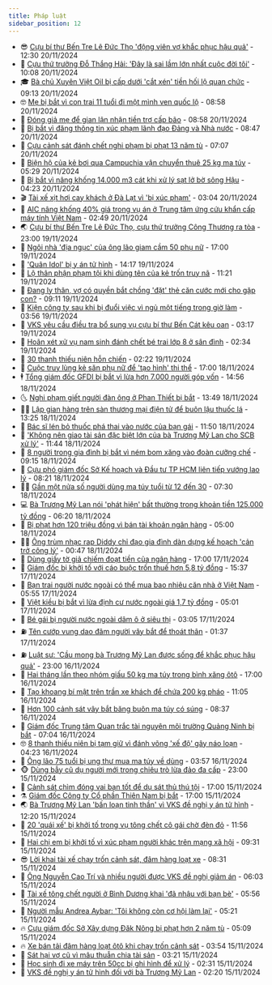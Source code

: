 ```yaml
---
title: Pháp luật
sidebar_position: 12
---
```


<!-- vnexpress-phap-luat:START -->
- 😎 [Cựu bí thư Bến Tre Lê Đức Thọ &#39;động viên vợ khắc phục hậu quả&#39;](https://vnexpress.net/cuu-bi-thu-ben-tre-le-duc-tho-dong-vien-vo-khac-phuc-hau-qua-4818432.html) - 12:30 20/11/2024
- 🥰 [Cựu thứ trưởng Đỗ Thắng Hải: &#39;Đây là sai lầm lớn nhất cuộc đời tôi&#39;](https://vnexpress.net/cuu-thu-truong-do-thang-hai-day-la-sai-lam-lon-nhat-cuoc-doi-toi-4818410.html) - 10:08 20/11/2024
- 🎓 [Bà chủ Xuyên Việt Oil bị cấp dưới &#39;cắt xén&#39; tiền hối lộ quan chức](https://vnexpress.net/ba-chu-xuyen-viet-oil-bi-cap-duoi-cat-xen-tien-hoi-lo-quan-chuc-4818232.html) - 09:13 20/11/2024
- 🤓 [Mẹ bị bắt vì con trai 11 tuổi đi một mình ven quốc lộ](https://vnexpress.net/me-bi-bat-vi-de-con-trai-11-tuoi-di-mot-minh-ngoai-quoc-lo-4818322.html) - 08:58 20/11/2024
- 🎊 [Đóng giả mẹ để gian lận nhận tiền trợ cấp bão](https://vnexpress.net/dong-gia-me-de-gian-lan-nhan-tien-tro-cap-bao-4818306.html) - 08:58 20/11/2024
- 🙉 [Bị bắt vì đăng thông tin xúc phạm lãnh đạo Đảng và Nhà nước](https://vnexpress.net/bi-bat-vi-dang-thong-tin-xuc-pham-lanh-dao-dang-va-nha-nuoc-4818316.html) - 08:47 20/11/2024
- 🤡 [Cựu cảnh sát đánh chết nghi phạm bị phạt 13 năm tù](https://vnexpress.net/cuu-canh-sat-danh-chet-nghi-pham-bi-phat-13-nam-tu-4818272.html) - 07:07 20/11/2024
- 🗽 [Biện hộ của kẻ bơi qua Campuchia vận chuyển thuê 25 kg ma túy](https://vnexpress.net/bien-ho-cua-ke-boi-qua-campuchia-van-chuyen-thue-25-kg-ma-tuy-4818136.html) - 05:29 20/11/2024
- 🌋 [Bị bắt vì nâng khống 14.000 m3 cát khi xử lý sạt lở bờ sông Hậu](https://vnexpress.net/bi-bat-vi-nang-khong-14-000-m3-cat-khi-xu-ly-sat-lo-bo-song-hau-4818130.html) - 04:23 20/11/2024
- 🎬 [Tài xế xịt hơi cay khách ở Đà Lạt vì &#39;bị xúc phạm&#39;](https://vnexpress.net/tai-xe-xit-hoi-cay-khach-o-da-lat-vi-bi-xuc-pham-4818113.html) - 03:04 20/11/2024
- 💯 [AIC nâng khống 40% giá trong vụ án ở Trung tâm ứng cứu khẩn cấp máy tính Việt Nam](https://vnexpress.net/aic-nang-khong-40-gia-trong-vu-an-o-trung-tam-ung-cuu-khan-cap-may-tinh-viet-nam-4818109.html) - 02:49 20/11/2024
- 🌏 [Cựu bí thư Bến Tre Lê Đức Thọ, cựu thứ trưởng Công Thương ra tòa](https://vnexpress.net/cuu-bi-thu-ben-tre-le-duc-tho-cuu-thu-truong-cong-thuong-ra-toa-4817996.html) - 23:00 19/11/2024
- 🌊 [Ngôi nhà &#39;địa ngục&#39; của ông lão giam cầm 50 phụ nữ](https://vnexpress.net/ngoi-nha-dia-nguc-cua-ong-lao-giam-cam-50-phu-nu-4817982.html) - 17:00 19/11/2024
- 💂 [&#39;Quân Idol&#39; bị y án tử hình](https://vnexpress.net/quan-idol-bi-y-an-tu-hinh-4817990.html) - 14:17 19/11/2024
- 🎡 [Lộ thân phận phạm tội khi dùng tên của kẻ trốn truy nã](https://vnexpress.net/lo-than-phan-pham-toi-khi-dung-ten-cua-ke-tron-truy-na-4817983.html) - 11:21 19/11/2024
- 🫶 [Đang ly thân, vợ có quyền bắt chồng &#39;đặt&#39; thẻ căn cước mới cho gặp con?](https://vnexpress.net/dang-ly-than-vo-co-quyen-bat-chong-dat-the-can-cuoc-moi-cho-gap-con-4817911.html) - 09:11 19/11/2024
- 🐲 [Kiện công ty sau khi bị đuổi việc vì ngủ một tiếng trong giờ làm](https://vnexpress.net/kien-cong-ty-sau-khi-bi-duoi-viec-vi-ngu-trong-gio-lam-4817744.html) - 03:56 19/11/2024
- 🚀 [VKS yêu cầu điều tra bổ sung vụ cựu bí thư Bến Cát kêu oan](https://vnexpress.net/vks-yeu-cau-dieu-tra-bo-sung-vu-cuu-bi-thu-ben-cat-keu-oan-4817705.html) - 03:17 19/11/2024
- 🎊 [Hoãn xét xử vụ nam sinh đánh chết bé trai lớp 8 ở sân đình](https://vnexpress.net/nam-sinh-ra-toa-trong-vu-danh-chet-be-trai-lop-8-o-san-dinh-4817670.html) - 02:34 19/11/2024
- 🤗 [30 thanh thiếu niên hỗn chiến](https://vnexpress.net/30-thanh-thieu-nien-hon-chien-4817665.html) - 02:22 19/11/2024
- 🗽 [Cuộc truy lùng kẻ săn phụ nữ để &#39;tạo hình&#39; thi thể](https://vnexpress.net/cuoc-truy-lung-ke-san-phu-nu-de-tao-hinh-thi-the-4817520.html) - 17:00 18/11/2024
- 🕴 [Tổng giám đốc GFDI bị bắt vì lừa hơn 7.000 người góp vốn](https://vnexpress.net/tong-giam-doc-gfdi-bi-bat-vi-lua-7-000-nguoi-gop-von-3-700-ty-dong-4817557.html) - 14:56 18/11/2024
- 🌜 [Nghi phạm giết người đàn ông ở Phan Thiết bị bắt](https://vnexpress.net/nghi-pham-giet-nguoi-dan-ong-o-phan-thiet-bi-bat-4817548.html) - 13:49 18/11/2024
- 🧑‍🏫 [Lập gian hàng trên sàn thương mại điện tử để buôn lậu thuốc lá](https://vnexpress.net/lap-gian-hang-tren-san-thuong-mai-dien-tu-de-buon-lau-thuoc-la-4817540.html) - 13:25 18/11/2024
- 🦩 [Bác sĩ lén bỏ thuốc phá thai vào nước của bạn gái](https://vnexpress.net/bac-si-len-bo-thuoc-khien-ban-gai-say-thai-4817532.html) - 11:50 18/11/2024
- 💼 [&#39;Không nên giao tài sản đặc biệt lớn của bà Trương Mỹ Lan cho SCB xử lý&#39;](https://vnexpress.net/khong-nen-giao-tai-san-dac-biet-lon-cua-ba-truong-my-lan-cho-scb-xu-ly-4817529.html) - 11:44 18/11/2024
- 💫 [8 người trong gia đình bị bắt vì ném bom xăng vào đoàn cưỡng chế](https://vnexpress.net/8-nguoi-trong-gia-dinh-bi-bat-vi-nem-bom-xang-vao-doan-cuong-che-4817460.html) - 09:15 18/11/2024
- 🦅 [Cựu phó giám đốc Sở Kế hoạch và Đầu tư TP HCM liên tiếp vướng lao lý](https://vnexpress.net/cuu-pho-giam-doc-so-ke-hoach-va-dau-tu-tp-hcm-lien-tiep-vuong-lao-ly-4817403.html) - 08:21 18/11/2024
- 🧑‍💻 [Gần một nửa số người dùng ma túy tuổi từ 12 đến 30](https://vnexpress.net/gan-mot-nua-so-nguoi-dung-ma-tuy-tuoi-tu-12-den-30-4817382.html) - 07:30 18/11/2024
- 💻 [Bà Trương Mỹ Lan nói &#39;phát hiện&#39; bất thường trong khoản tiền 125.000 tỷ đồng](https://vnexpress.net/ba-truong-my-lan-noi-phat-hien-bat-thuong-trong-khoan-tien-125-000-ty-dong-4817359.html) - 06:20 18/11/2024
- 🤠 [Bị phạt hơn 120 triệu đồng vì bán tài khoản ngân hàng](https://vnexpress.net/bi-phat-hon-120-trieu-dong-vi-ban-tai-khoan-ngan-hang-4817338.html) - 05:00 18/11/2024
- 🧑‍🏫 [Ông trùm nhạc rap Diddy chỉ đạo gia đình dàn dựng kế hoạch &#39;cản trở công lý&#39;](https://vnexpress.net/ong-trum-nhac-rap-diddy-chi-dao-gia-dinh-tim-cach-go-toi-tu-nha-tu-4817145.html) - 00:47 18/11/2024
- 🌈 [Dùng giấy tờ giả chiếm đoạt tiền của ngân hàng](https://vnexpress.net/dung-giay-to-gia-chiem-doat-tien-cua-ngan-hang-4817113.html) - 17:00 17/11/2024
- 🌮 [Giám đốc bị khởi tố với cáo buộc trốn thuế hơn 5,8 tỷ đồng](https://vnexpress.net/giam-doc-bi-khoi-to-voi-cao-buoc-tron-thue-hon-5-8-ty-dong-4817130.html) - 15:37 17/11/2024
- 🐲 [Bạn trai người nước ngoài có thể mua bao nhiêu căn nhà ở Việt Nam](https://vnexpress.net/ban-trai-nguoi-nuoc-ngoai-co-the-mua-bao-nhieu-can-nha-o-viet-nam-4815614.html) - 05:55 17/11/2024
- 🧰 [Việt kiều bị bắt vì lừa định cư nước ngoài giá 1,7 tỷ đồng](https://vnexpress.net/viet-kieu-bi-bat-vi-lua-dinh-cu-nuoc-ngoai-gia-1-7-ty-dong-4817041.html) - 05:01 17/11/2024
- 💄 [Bé gái bị người nước ngoài dâm ô ở siêu thị](https://vnexpress.net/be-gai-bi-nguoi-nuoc-ngoai-dam-o-o-sieu-thi-4816981.html) - 03:05 17/11/2024
- ⛽️ [Tên cướp vung dao đâm người vây bắt để thoát thân](https://video.vnexpress.net/ten-cuop-vung-dao-dam-nguoi-vay-bat-de-thoat-than-4816951.html) - 01:37 17/11/2024
- ⛽️ [Luật sư: &#39;Cầu mong bà Trương Mỹ Lan được sống để khắc phục hậu quả&#39;](https://vnexpress.net/luat-su-cau-mong-ba-truong-my-lan-duoc-song-de-khac-phuc-hau-qua-4816822.html) - 23:00 16/11/2024
- 💂 [Hai tháng lần theo nhóm giấu 50 kg ma túy trong bình xăng ôtô](https://vnexpress.net/hai-thang-lan-theo-nhom-giau-70-kg-ma-tuy-trong-binh-xang-4816131.html) - 17:00 16/11/2024
- 🤔 [Tạo khoang bí mật trên trần xe khách để chứa 200 kg pháo](https://vnexpress.net/tao-khoang-bi-mat-tren-tran-xe-khach-de-chua-200-kg-phao-4816861.html) - 11:05 16/11/2024
- 🧐 [Hơn 100 cảnh sát vây bắt băng buôn ma túy có súng](https://vnexpress.net/hon-100-canh-sat-vay-bat-bang-buon-ma-tuy-co-sung-4816827.html) - 08:37 16/11/2024
- 🎃 [Giám đốc Trung tâm Quan trắc tài nguyên môi trường Quảng Ninh bị bắt](https://vnexpress.net/giam-doc-trung-tam-quan-trac-tai-nguyen-moi-truong-quang-ninh-bi-bat-4816814.html) - 07:04 16/11/2024
- 🤓 [8 thanh thiếu niên bị tạm giữ vì đánh võng &#39;xế độ&#39; gây náo loạn](https://vnexpress.net/8-thanh-thieu-nien-bi-tam-giu-vi-danh-vong-xe-do-gay-nao-loan-4816774.html) - 04:23 16/11/2024
- 💃 [Ông lão 75 tuổi bị ung thư mua ma túy về dùng](https://vnexpress.net/ong-lao-75-tuoi-bi-ung-thu-linh-an-vi-mua-ma-tuy-ve-dung-4816764.html) - 03:57 16/11/2024
- 🐵 [Dùng bẫy cũ dụ người mới trong chiêu trò lừa đảo đa cấp](https://vnexpress.net/dung-bay-cu-du-nguoi-moi-trong-chieu-tro-lua-dao-da-cap-4815022.html) - 23:00 15/11/2024
- 🤖 [Cảnh sát chìm đóng vai bạn tốt để dụ sát thủ thú tội](https://vnexpress.net/canh-sat-chim-giang-bay-du-ke-giet-thue-thu-toi-4816578.html) - 17:00 15/11/2024
- ⚗️ [Giám đốc Công ty Cổ phần Thiên Nam bị bắt](https://vnexpress.net/giam-doc-cong-ty-co-phan-thien-nam-bi-bat-4816650.html) - 17:00 15/11/2024
- 🌏 [Bà Trương Mỹ Lan &#39;bấn loạn tinh thần&#39; vì VKS đề nghị y án tử hình](https://vnexpress.net/ba-truong-my-lan-ban-loan-tinh-than-vi-vks-de-nghi-y-an-tu-hinh-4816617.html) - 12:20 15/11/2024
- 🦆 [20 &#39;quái xế&#39; bị khởi tố trong vụ tông chết cô gái chờ đèn đỏ](https://vnexpress.net/20-quai-xe-bi-khoi-to-trong-vu-tong-chet-co-gai-cho-den-do-4815958.html) - 11:56 15/11/2024
- 🐎 [Hai chị em bị khởi tố vì xúc phạm người khác trên mạng xã hội](https://vnexpress.net/hai-chi-em-bi-khoi-to-vi-xuc-pham-nguoi-khac-tren-mang-xa-hoi-4816552.html) - 09:31 15/11/2024
- 😎 [Lời khai tài xế chạy trốn cảnh sát, đâm hàng loạt xe](https://video.vnexpress.net/loi-khai-tai-xe-chay-tron-canh-sat-dam-hang-loat-xe-4816522.html) - 08:31 15/11/2024
- 💪 [Ông Nguyễn Cao Trí và nhiều người được VKS đề nghị giảm án](https://vnexpress.net/ong-nguyen-cao-tri-va-nhieu-nguoi-duoc-vks-de-nghi-giam-an-4816407.html) - 06:03 15/11/2024
- 🤡 [Tài xế tông chết người ở Bình Dương khai &#39;đã nhậu với bạn bè&#39;](https://vnexpress.net/tai-xe-tong-chet-nguoi-o-binh-duong-khai-da-nhau-voi-ban-be-4816418.html) - 05:56 15/11/2024
- 🌁 [Người mẫu Andrea Aybar: &#39;Tôi không còn cơ hội làm lại&#39;](https://vnexpress.net/nguoi-mau-andrea-aybar-toi-khong-con-co-hoi-lam-lai-4816392.html) - 05:21 15/11/2024
- 🔥 [Cựu giám đốc Sở Xây dựng Đăk Nông bị phạt hơn 2 năm tù](https://vnexpress.net/cuu-giam-doc-so-xay-dung-dak-nong-bi-phat-hon-2-nam-tu-4816388.html) - 05:09 15/11/2024
- 🔥 [Xe bán tải đâm hàng loạt ôtô khi chạy trốn cảnh sát](https://vnexpress.net/xe-ban-tai-dam-hang-loat-oto-khi-chay-tron-canh-sat-4816329.html) - 03:54 15/11/2024
- 👺 [Sát hại vợ cũ vì mâu thuẫn chia tài sản](https://vnexpress.net/sat-hai-vo-cu-vi-mau-thuan-chia-tai-san-4816325.html) - 03:21 15/11/2024
- 🎊 [Học sinh đi xe máy trên 50cc bị ghi hình để xử lý](https://video.vnexpress.net/hoc-sinh-di-xe-may-tren-50cc-bi-ghi-hinh-de-xu-ly-4815660.html) - 02:31 15/11/2024
- 🎊 [VKS đề nghị y án tử hình đối với bà Trương Mỹ Lan](https://vnexpress.net/vks-de-nghi-y-an-tu-hinh-doi-voi-ba-truong-my-lan-4814876.html) - 02:20 15/11/2024<!-- vnexpress-phap-luat:END -->
